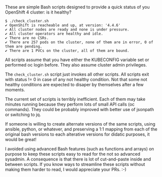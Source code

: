 These are simple Bash scripts designed to provide a quick status of you OpenShift 4 cluster: is it healthy?

```
$ ./check_cluster.sh
✔ OpenShift is reacheable and up, at version: '4.4.6'
✔ All cluster nodes are ready and none is under pressure.
✔ All cluster operators are healthy and idle.
✔ There are no CSRs.
✔ There are 257 pods on the cluster, none of them are in error, 0 of them are pending.
✔ There are 1 PVCs on the cluster, all of them are bound.
```

All scripts assume that you have either the KUBECONFIG variable set or performed oc login before.
They also assume cluster admin privileges.

The `check_cluster.sh` script just invokes all other scripts.
All scripts exit with status != 0 in case of any not healthy condition.
Not that some not healthy conditions are expected to disaper by themselves after a few moments.

The current set of scripts is terribly inefficient.
Each of them may take minutes running because they perform lots of small API calls (oc commands).
They could be probably improved with better use of jsonpath or switching to jq.

If someone is willing to create alternate versions of the same scripts, using ansible, python, or whatever, and preserving a 1:1 mapping from each of the original bash versions to each alterative versions for didatic purposes, it would be great!

I avoided using advanced Bash features (such as functions and arrays) on purpose to keep these scripts easy to read for the not so advanced sysadmin.
A consequence is that there is lot of cut-and-paste inside and between scripts.
If you know ways to streamline these scripts without making them harder to read, I would appreciate your PRs. :-)
